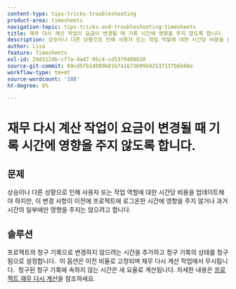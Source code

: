 ```yaml
---
content-type: tips-tricks-troubleshooting
product-area: timesheets
navigation-topic: tips-tricks-and-troubleshooting-timesheets
title: 재무 다시 계산 작업이 요금이 변경될 때 기록 시간에 영향을 주지 않도록 합니다.
description: 상승이나 다른 상황으로 인해 사용자 또는 작업 역할에 대한 시간당 비용을 업데이트해야 하지만, 이 변경 사항이 이전에 프로젝트에 로그온한 시간에 영향을 주지 않거나 과거 시간의 일부에만 영향을 주지는 않으려고 합니다.
author: Lisa
feature: Timesheets
exl-id: 29d3124b-cf7a-4a47-95c4-cd5379489810
source-git-commit: 69cd5fb1d089b81b7a1673609b92537137b6b68e
workflow-type: tm+mt
source-wordcount: '188'
ht-degree: 0%

---
```


# 재무 다시 계산 작업이 요금이 변경될 때 기록 시간에 영향을 주지 않도록 합니다.

## 문제

상승이나 다른 상황으로 인해 사용자 또는 작업 역할에 대한 시간당 비용을 업데이트해야 하지만, 이 변경 사항이 이전에 프로젝트에 로그온한 시간에 영향을 주지 않거나 과거 시간의 일부에만 영향을 주지는 않으려고 합니다.

## 솔루션

프로젝트의 청구 기록으로 변경하지 않으려는 시간을 추가하고 청구 기록의 상태를 청구됨으로 설정합니다.  이 옵션은 이전 비율로 고정되며 재무 다시 계산 작업에서 무시됩니다.  청구된 청구 기록에 속하지 않는 시간은 새 요율로 계산됩니다. 자세한 내용은 [프로젝트 재무 다시 계산](../../manage-work/projects/project-finances/recalculate-project-finances.md)을 참조하세요.
